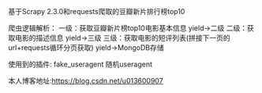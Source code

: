 基于Scrapy 2.3.0和requests爬取的豆瓣新片排行榜top10

爬虫逻辑解析：
一级：获取豆瓣新片榜top10电影基本信息
    yield->二级
        二级：获取电影的描述信息
            yield->三级
                三级：获取电影的短评列表(拼接下一页的url+requests循环分页获取)
                    yield->MongoDB存储       
                    
使用到的插件:
    fake_useragent 随机useragent

本人博客地址:https://blog.csdn.net/u013600907
